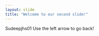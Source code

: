 ```yaml
---
layout: slide
title: "Welcome to our second slide!"
---
```

Sudeepjhs01
Use the left arrow to go back!
